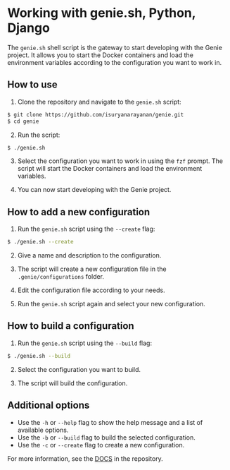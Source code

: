 # Working with genie.sh, Python, Django

The `genie.sh` shell script is the gateway to start developing with the Genie project. It allows you to start the Docker containers and load the environment variables according to the configuration you want to work in.

## How to use

1. Clone the repository and navigate to the `genie.sh` script:

```bash
$ git clone https://github.com/isuryanarayanan/genie.git
$ cd genie
```

2. Run the script:

```bash
$ ./genie.sh
```

3. Select the configuration you want to work in using the `fzf` prompt. The script will start the Docker containers and load the environment variables.

4. You can now start developing with the Genie project.

## How to add a new configuration

1. Run the `genie.sh` script using the `--create` flag:

```bash
$ ./genie.sh --create
```

2. Give a name and description to the configuration.

3. The script will create a new configuration file in the `.genie/configurations` folder.

4. Edit the configuration file according to your needs.

5. Run the `genie.sh` script again and select your new configuration.

## How to build a configuration

1. Run the `genie.sh` script using the `--build` flag:

```bash
$ ./genie.sh --build
```

2. Select the configuration you want to build.

3. The script will build the configuration.

## Additional options

- Use the `-h` or `--help` flag to show the help message and a list of available options.
- Use the `-b` or `--build` flag to build the selected configuration.
- Use the `-c` or `--create` flag to create a new configuration.

For more information, see the [DOCS](https://github.com/isuryanarayanan/genie/docs/) in the repository.
